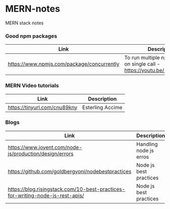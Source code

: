 # MERN-notes
MERN stack notes

### Good npm packages
| Link | Description |
| ------ | ------ |
|  https://www.npmjs.com/package/concurrently | To run multiple npm commands on single call - https://youtu.be/1REonFsWBbY  |


### MERN Video tutorials
| Link | Description |
| ------ | ------ |
|  https://tinyurl.com/cnu89kny | Esterling Accime  |


### Blogs
| Link | Description |
| ------ | ------ |
|  https://www.joyent.com/node-js/production/design/errors | Handling node js erros  |
|  https://github.com/goldbergyoni/nodebestpractices | Node js best practices  |
|  https://blog.risingstack.com/10-best-practices-for-writing-node-js-rest-apis/ | Node js best practices  |


